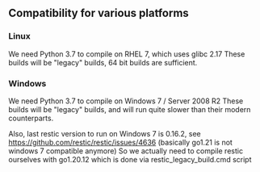 ## Compatibility for various platforms

### Linux

We need Python 3.7 to compile on RHEL 7, which uses glibc 2.17
These builds will be "legacy" builds, 64 bit builds are sufficient.

### Windows

We need Python 3.7 to compile on Windows 7 / Server 2008 R2
These builds will be "legacy" builds, and will run quite slower than their modern counterparts.

Also, last restic version to run on Windows 7 is 0.16.2, see https://github.com/restic/restic/issues/4636 (basically go1.21 is not windows 7 compatible anymore)
So we actually need to compile restic ourselves with go1.20.12 which is done via restic_legacy_build.cmd script

